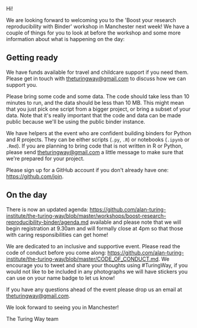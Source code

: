 Hi!

We are looking forward to welcoming you to the 'Boost your research reproducibility with Binder' workshop in Manchester next week! We have a couple of things for you to look at before the workshop and some more information about what is happening on the day:

## Getting ready
We have funds available for travel and childcare support if you need them. Please get in touch with theturingway@gmail.com to discuss how we can support you.

Please bring some code and some data. The code should take less than 10 minutes to run, and the data should be less than 10 MB. This might mean that you just pick one script from a bigger project, or bring a subset of your data. Note that it's really important that the code and data can be made public because we'll be using the public binder instance.

We have helpers at the event who are confident building binders for Python and R projects. They can be either scripts (`.py`, `.R`) or notebooks (`.ipynb` or `.Rmd`). If you are planning to bring code that is not written in R or Python, please send theturingway@gmail.com a little message to make sure that we're prepared for your project.

Please sign up for a GitHub account if you don't already have one: https://github.com/join.

## On the day
There is now an updated agenda: https://github.com/alan-turing-institute/the-turing-way/blob/master/workshops/boost-research-reproducibility-binder/agenda.md available and please note that we will begin registration at 9.30am and will formally close at 4pm so that those with caring responsibilities can get home!

We are dedicated to an inclusive and supportive event. Please read the code of conduct before you come along: https://github.com/alan-turing-institute/the-turing-way/blob/master/CODE_OF_CONDUCT.md. We encourage you to tweet and share your thoughts using #TuringWay, if you would not like to be included in any photographs we will have stickers you can use on your name badge to let us know!

If you have any questions ahead of the event please drop us an email at theturingway@gmail.com.

We look forward to seeing you in Manchester!

The Turing Way team
